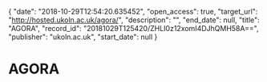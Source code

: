{
  "date": "2018-10-29T12:54:20.635452", 
  "open_access": true, 
  "target_url": "http://hosted.ukoln.ac.uk/agora/", 
  "description": "", 
  "end_date": null, 
  "title": "AGORA", 
  "record_id": "20181029T125420/ZHLI0z12xomI4DJhQMH58A==", 
  "publisher": "ukoln.ac.uk", 
  "start_date": null
}

# AGORA

